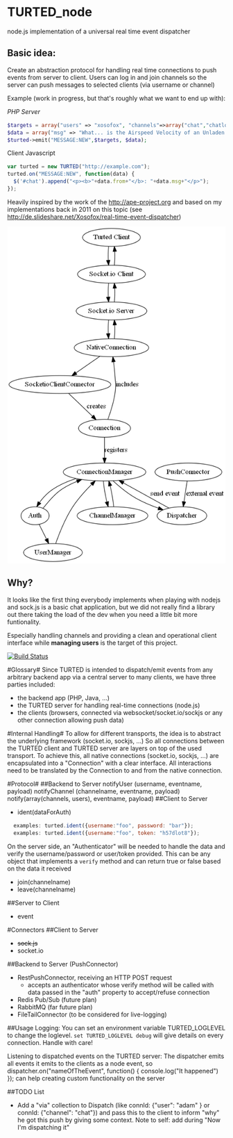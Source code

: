 TURTED_node
===========

node.js implementation of a universal real time event dispatcher

Basic idea:
-----------
Create an abstraction protocol for handling real time connections to push events from server to client.
Users can log in and join channels so the server can push messages to selected clients (via username or channel)


Example (work in progress, but that's roughly what we want to end up with):

*PHP Server*
```php
$targets = array("users" => "xosofox", "channels"=>array("chat","chatlog"));
$data = array("msg" => "What... is the Airspeed Velocity of an Unladen Swallow?", "from" => "Bridgekeeper"); 
$turted->emit("MESSAGE:NEW",$targets, $data);
```

Client Javascript
```javascript
var turted = new TURTED("http://example.com");
turted.on("MESSAGE:NEW", function(data) {
  $('#chat').append("<p><b>"+data.from+"</b>: "+data.msg+"</p>");
});
```

Heavily inspired by the work of the http://ape-project.org and based on my implementations back in 2011 on this topic
(see http://de.slideshare.net/Xosofox/real-time-event-dispatcher)

![Data overview](docs/flow.png)

Why?
----
It looks like the first thing everybody implements when playing with nodejs and sock.js is a basic chat application, but we did not really find a library out there taking the load of the dev when you need a little bit more funtionality.

Especially handling channels and providing a clean and operational client interface while **managing users** is the target of this project.

[![Build Status](https://travis-ci.org/TURTED/TURTED_node.png?branch=master)](https://travis-ci.org/TURTED/TURTED_node)

#Glossary#
Since TURTED is intended to dispatch/emit events from any arbitrary backend app via a central server to many clients, we have three parties included:
* the backend app (PHP, Java, ...)
* the TURTED server for handling real-time connections (node.js)
* the clients (browsers, connected via websocket/socket.io/sockjs or any other connection allowing push data)

#Internal Handling#
To allow for different transports, the idea is to abstract the underlying framework (socket.io, sockjs, ...)
So all connections between the TURTED client and TURTED server are layers on top of the used transport.
To achieve this, all native connections (socket.io, sockjs, ...) are encapsulated into a "Connection" with a clear interface.
All interactions need to be translated by the Connection to and from the native connection.

#Protocol#
##Backend to Server
notifyUser (username, eventname, payload)
notifyChannel (channelname, eventname, payload)
notify(array(channels, users), eventname, payload)
##Client to Server
* ident(dataForAuth)
```javascript
  examples: turted.ident({username:"foo", password: "bar"});
  examples: turted.ident({username:"foo", token: "h57dlot8"});
```
On the server side, an "Authenticator" will be needed to handle the data and verify the username/password or user/token provided. This can be any object that implements a ```verify``` method and can return true or false based on the data it received
    
* join(channelname)
* leave(channelname)

##Server to Client
* event

#Connectors
##Client to Server
* ~~sock.js~~
* socket.io

##Backend to Server (PushConnector)
* RestPushConnector, receiving an HTTP POST request
  * accepts an authenticator whose verify method will be called with data passed in the "auth" property to accept/refuse connection
* Redis Pub/Sub (future plan)
* RabbitMQ (far future plan)
* FileTailConnector (to be considered for live-logging)

##Usage
Logging:
You can set an environment variable TURTED_LOGLEVEL to change the loglevel. ```set TURTED_LOGLEVEL debug``` will give details on every connection. Handle with care!

Listening to dispatched events on the TURTED server:
The dispatcher emits all events it emits to the clients as a node event, so
dispatcher.on("nameOfTheEvent", function() { console.log("It happened") });
can help creating custom functionality on the server

##TODO List
* Add a "via" collection to Dispatch (like connId: {"user": "adam" } or connId: {"channel": "chat"}) and pass this to the client to inform "why" he got this push by giving some context. Note to self: add during "Now I'm dispatching it"
